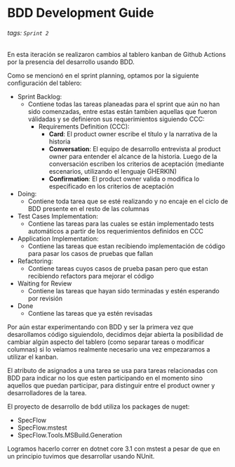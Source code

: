 # BDD Development Guide
###### tags: `Sprint 2`

En esta iteración se realizaron cambios al tablero kanban de Github Actions por la presencia del desarrollo usando BDD.

Como se mencionó en el sprint planning, optamos por la siguiente configuración del tablero:

- Sprint Backlog:
    - Contiene todas las tareas planeadas para el sprint que aún no han sido comenzadas, entre estas están tambien aquellas que fueron válidadas y se definieron sus requerimientos siguiendo CCC:
        - Requirements Definition (CCC):
            - **Card**: El product owner escribe el título y la narrativa de la historia
            - **Conversation**: El equipo de desarrollo entrevista al product owner para entender el alcance de la historia. Luego de la conversación escriben los criterios de aceptación (mediante escenarios, utilizando el lenguaje GHERKIN)
            - **Confirmation**: El product owner valida o modifica lo especificado en los criterios de aceptación
- Doing:
    - Contiene toda tarea que se esté realizando y no encaje en el ciclo de BDD presente en el resto de las columnas
- Test Cases Implementation:
    - Contiene las tareas para las cuales se están implementado tests automáticos a partir de los requerimientos definidos en CCC
- Application Implementation:
    - Contiene las tareas que estan recibiendo implementación de código para pasar los casos de pruebas que fallan
- Refactoring:
    - Contiene tareas cuyos casos de prueba pasan pero que estan recibiendo refactors para mejorar el código
- Waiting for Review
    -  Contiene las tareas que hayan sido terminadas y estén esperando por revisión
- Done
    - Contiene las tareas que ya estén revisadas


Por aún estar experimentando con BDD y ser la primera vez que desarollamos código siguiendolo, decidimos dejar abierta la posibilidad de cambiar algún aspecto del tablero (como separar tareas o modificar columnas) si lo veíamos realmente necesario una vez empezaramos a utilizar el kanban.

El atributo de asignados a una tarea se usa para tareas relacionadas con BDD para indicar no los que esten participando en el momento sino aquellos que puedan participar, para distinguir entre el product owner y desarrolladores de la tarea.

El proyecto de desarrollo de bdd utiliza los packages de nuget:
- SpecFlow
- SpecFlow.mstest
- SpecFlow.Tools.MSBuild.Generation

Logramos hacerlo correr en dotnet core 3.1 con mstest a pesar de que en un principio tuvimos que desarrollar usando NUnit.